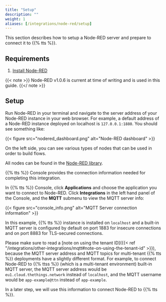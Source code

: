 ```yaml
---
title: "Setup"
description: ""
weight: 1
aliases: [/integrations/node-red/setup]
---
```


This section describes how to setup a Node-RED server and prepare to connect it to {{% tts %}}.

## Requirements

1. [Install Node-RED](https://nodered.org/docs/getting-started/local)

{{< note >}} Node-RED v1.0.6 is current at time of writing and is used in this guide. {{</ note >}}

## Setup

Run Node-RED in your terminal and navigate to the server address of your Node-RED instance in your web browser. For example, a default address of a Node-RED instance deployed on localhost is `127.0.0.1:1880`. You should see something like:

{{< figure src="nodered_dashboard.png" alt="Node-RED dashboard" >}}

On the left side, you can see various types of nodes that can be used in order to build flows.

All nodes can be found in the [Node-RED library](https://flows.nodered.org/).

{{% tts %}} Console provides the connection information needed for completing this integration.

In {{% tts %}} Console, click **Applications** and choose the application you want to connect to Node-RED. Click **Integrations** in the left hand panel of the Console, and the **MQTT** submenu to view the MQTT server info:

{{< figure src="console_info.png" alt="MQTT Server connection information" >}}

In this example, {{% tts %}} instance is installed on `localhost` and a built-in MQTT server is configured by default on port 1883 for insecure connections and on port 8883 for TLS-secured connections.

Please make sure to read a [note on using the tenant ID]({{< ref "/integrations/other-integrations/mqtt#note-on-using-the-tenant-id" >}}), because the MQTT server address and MQTT topics for multi-tenant {{% tts %}} deployments have a slightly different format. For example, to connect Node-RED to {{% ttss %}} (which is a multi-tenant environment) built-in MQTT server, the MQTT server address would be `eu1.cloud.thethings.network` instead of `localhost`, and the MQTT username would be `app-example@ttn` instead of `app-example`.

In a later step, we will use this information to connect Node-RED to {{% tts %}}.
